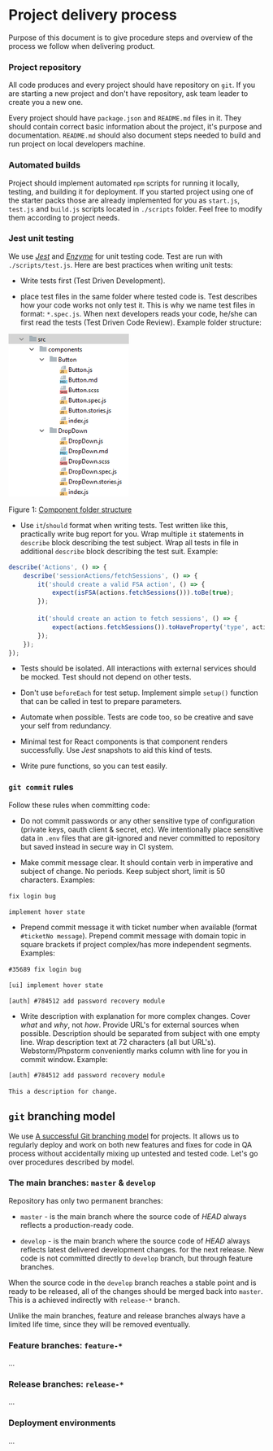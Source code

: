 # Project delivery process

Purpose of this document is to give procedure steps and overview of the process we follow when delivering product.

### Project repository

All code produces and every project should have repository on `git`. If you are starting a new project and don't have 
repository, ask team leader to create you a new one.

Every project should have `package.json` and `README.md` files in it. They should contain correct basic information about
the project, it's purpose and documentation. `README.md` should also document steps needed to build and run project 
on local developers machine.

### Automated builds

Project should implement automated `npm` scripts for running it locally, testing, and building it for deployment. If you
started project using one of the starter packs those are already implemented for you as `start.js`, `test.js` and 
`build.js` scripts located in `./scripts` folder. Feel free to modify them according to project needs.

### Jest unit testing

We use [*Jest*](https://facebook.github.io/jest/) and [*Enzyme*](http://airbnb.io/enzyme/) for unit testing code. Test 
are run with `./scripts/test.js`. Here are best practices when writing unit tests:

* Write tests first (Test Driven Development).

* place test files in the same folder where tested code is. Test describes how your code works not only test it. This is 
why we name test files in format: `*.spec.js`. When next developers reads your code, he/she can first read the tests 
(Test Driven Code Review). Example folder structure: 

![image](./images/component-folder-structure.png "Component folder structure")

Figure 1: [Component folder structure](./images/component-folder-structure.png)

* Use `it`/`should` format when writing tests. Test written like this, practically write bug report for you. Wrap multiple
`it` statements in `describe` block describing the test subject. Wrap all tests in file in additional `describe` block 
describing the test suit. Example:

```js
describe('Actions', () => {
    describe('sessionActions/fetchSessions', () => {
        it('should create a valid FSA action', () => {
            expect(isFSA(actions.fetchSessions())).toBe(true);
        });

        it('should create an action to fetch sessions', () => {
            expect(actions.fetchSessions()).toHaveProperty('type', actionTypes.FETCH_SESSIONS_REQUEST);
        });
    });
});
```

* Tests should be isolated . All interactions with external services should be mocked. Test should not depend on other tests.

* Don't use `beforeEach` for test setup. Implement simple `setup()` function that can be called in test to prepare 
parameters.

* Automate when possible. Tests are code too, so be creative and save your self from redundancy. 

* Minimal test for React components is that component renders successfully. Use *Jest* snapshots to aid this kind of tests. 

* Write pure functions, so you can test easily. 


### `git commit` rules

Follow these rules when committing code: 

* Do not commit passwords or any other sensitive type of configuration (private keys, oauth client & secret, etc). We 
intentionally place sensitive data in `.env` files that are git-ignored and never committed to repository but saved 
instead in secure way in CI system.

* Make commit message clear. It should contain verb in imperative and subject of change. No periods. Keep subject short, 
limit is 50 characters. Examples:

```fix login bug```

```implement hover state```

* Prepend commit message it with ticket number when available (format `#ticketNo message`). Prepend commit message with 
domain topic in square brackets if project complex/has more independent segments. Examples:

```#35689 fix login bug```

```[ui] implement hover state```

```[auth] #784512 add password recovery module```

* Write description with explanation for more complex changes. Cover *what* and *why*, not *how*. Provide URL's for 
external sources when possible. Description should be separated from subject with one empty line. Wrap description text 
at 72 characters (all but URL's). Webstorm/Phpstorm conveniently marks column with line for you in commit window. Example: 

```
[auth] #784512 add password recovery module

This a description for change.
```

## `git` branching model

We use [A successful Git branching model](http://nvie.com/posts/a-successful-git-branching-model) for projects. It allows
us to regularly deploy and work on both new features and fixes for code in QA process without accidentally mixing up 
untested and tested code. Let's go over procedures described by model.

### The main branches: `master` & `develop`

Repository has only two permanent branches:

* `master` - is the main branch where the source code of *HEAD* always reflects a production-ready code.

* `develop` - is the main branch where the source code of *HEAD* always reflects latest delivered development changes.
for the next release. New code is not committed directly to `develop` branch, but through feature branches.

When the source code in the `develop` branch reaches a stable point and is ready to be released, all of the changes should 
be merged back into `master`. This is a achieved indirectly with `release-*` branch.

Unlike the main branches, feature and release branches always have a limited life time, since they will be removed eventually.

### Feature branches: `feature-*`

...

### Release branches: `release-*`

...

### Deployment environments

...
